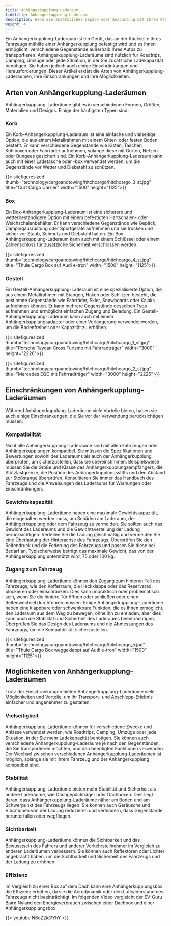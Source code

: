 ```yaml
---
title: Anhängerkupplung-Laderaum
linktitle: Anhängerkupplung-Laderaum
description: Wenn Sie zusätzliches Gepäck oder Ausrüstung mit Ihrem Fahrzeug transportieren müssen, aber nicht genug Platz im Inneren oder auf dem Dach haben, sollten Sie einen Anhängerkupplung-Laderaum in Betracht ziehen.
weight: 4
---
```

<!-- markdownlint-disable MD033 -->

Ein Anhängerkupplung-Laderaum ist ein Gerät, das an der Rückseite Ihres Fahrzeugs mithilfe einer Anhängerkupplung befestigt wird und es Ihnen ermöglicht, verschiedene Gegenstände außerhalb Ihres Autos zu transportieren. Anhängerkupplung-Laderäume sind nützlich für Roadtrips, Camping, Umzüge oder jede Situation, in der Sie zusätzliche Ladekapazität benötigen. Sie haben jedoch auch einige Einschränkungen und Herausforderungen. Dieser Artikel erklärt die Arten von Anhängerkupplung-Laderäumen, ihre Einschränkungen und ihre Möglichkeiten.

## Arten von Anhängerkupplung-Laderäumen

Anhängerkupplung-Laderäume gibt es in verschiedenen Formen, Größen, Materialien und Designs. Einige der häufigsten Typen sind:

### Korb

Ein Korb-Anhängerkupplung-Laderaum ist eine einfache und vielseitige Option, die aus einem Metallrahmen mit einem Gitter- oder festen Boden besteht. Er kann verschiedene Gegenstände wie Kisten, Taschen, Kühlboxen oder Fahrräder aufnehmen, solange diese mit Gurten, Netzen oder Bungees gesichert sind. Ein Korb-Anhängerkupplung-Laderaum kann auch mit einer Ladetasche oder -box verwendet werden, um die Gegenstände vor Wetter und Diebstahl zu schützen.

{{< sitefiguresized thumb="technology/cargoandtowing/hitchcargo/hitchcargo_3_st.jpg" title="Curt Cargo Carrier" width="1500" height="1125">}}

### Box

Ein Box-Anhängerkupplung-Laderaum ist eine sicherere und wetterbeständigere Option mit einem befestigten Hartschalen- oder Weichschalenbehälter. Er kann verschiedene Gegenstände wie Gepäck, Campingausrüstung oder Sportgeräte aufnehmen und sie trocken und sicher vor Staub, Schmutz und Diebstahl halten. Ein Box-Anhängerkupplung-Laderaum kann auch mit einem Schlüssel oder einem Zahlenschloss für zusätzliche Sicherheit verschlossen werden.

{{< sitefiguresized thumb="technology/cargoandtowing/hitchcargo/hitchcargo_4_st.jpg" title="Thule Cargo Box auf Audi e-tron" width="1500" height="1125">}}

### Gestell

Ein Gestell-Anhängerkupplung-Laderaum ist eine spezialisierte Option, die aus einem Metallrahmen mit Stangen, Haken oder Schlitzen besteht, die bestimmte Gegenstände wie Fahrräder, Skier, Snowboards oder Kajaks aufnehmen können. Er kann mehrere Gegenstände desselben Typs aufnehmen und ermöglicht einfachen Zugang und Beladung. Ein Gestell-Anhängerkupplung-Laderaum kann auch mit einem Anhängerkupplungsadapter oder einer Verlängerung verwendet werden, um die Bodenfreiheit oder Kapazität zu erhöhen.

{{< sitefiguresized thumb="technology/cargoandtowing/hitchcargo/hitchcargo_1_st.jpg" title="Porsche Taycan Cross Turismo mit Fahrradträger" width="3000" height="2226">}}

{{< sitefiguresized thumb="technology/cargoandtowing/hitchcargo/hitchcargo_2_st.jpg" title="Mercedes EQC mit Fahrradträger" width="3000" height="2226">}}

## Einschränkungen von Anhängerkupplung-Laderäumen

Während Anhängerkupplung-Laderäume viele Vorteile bieten, haben sie auch einige Einschränkungen, die Sie vor der Verwendung berücksichtigen müssen:

### Kompatibilität

Nicht alle Anhängerkupplung-Laderäume sind mit allen Fahrzeugen oder Anhängerkupplungen kompatibel. Sie müssen die Spezifikationen und Bewertungen sowohl des Laderaums als auch der Anhängerkupplung überprüfen, um sicherzustellen, dass sie übereinstimmen. Beispielsweise müssen Sie die Größe und Klasse des Anhängerkupplungsempfängers, die Stützlastgrenze, die Position des Anhängerkupplungsstifts und den Abstand zur Stoßstange überprüfen. Konsultieren Sie immer das Handbuch des Fahrzeugs und die Anweisungen des Laderaums für Warnungen oder Einschränkungen.

### Gewichtskapazität

Anhängerkupplung-Laderäume haben eine maximale Gewichtskapazität, die eingehalten werden muss, um Schäden am Laderaum, der Anhängerkupplung oder dem Fahrzeug zu vermeiden. Sie sollten auch das Gewicht des Laderaums und die Gewichtsverteilung der Ladung berücksichtigen. Verteilen Sie die Ladung gleichmäßig und vermeiden Sie eine Überlastung der Hinterachse des Fahrzeugs. Überprüfen Sie den Reifendruck und die Federung des Fahrzeugs und passen Sie diese bei Bedarf an. Typischerweise beträgt das maximale Gewicht, das von der Anhängerkupplung unterstützt wird, 75 oder 100 kg.

### Zugang zum Fahrzeug

Anhängerkupplung-Laderäume können den Zugang zum hinteren Teil des Fahrzeugs, wie den Kofferraum, die Heckklappe oder das Reserverad, blockieren oder einschränken. Dies kann unpraktisch oder problematisch sein, wenn Sie die hintere Tür öffnen oder schließen oder einen Reifenwechsel durchführen müssen. Einige Anhängerkupplung-Laderäume haben eine klappbare oder schwenkbare Funktion, die es Ihnen ermöglicht, den Laderaum aus dem Weg zu bewegen, ohne ihn zu entladen, aber dies kann auch die Stabilität und Sicherheit des Laderaums beeinträchtigen. Überprüfen Sie das Design des Laderaums und die Abmessungen des Fahrzeugs, um die Kompatibilität sicherzustellen.

{{< sitefiguresized thumb="technology/cargoandtowing/hitchcargo/hitchcargo_5.jpg" title="Thule Cargo Box weggeklappt auf Audi e-tron" width="1500" height="1125">}}

## Möglichkeiten von Anhängerkupplung-Laderäumen

Trotz der Einschränkungen bieten Anhängerkupplung-Laderäume viele Möglichkeiten und Vorteile, um Ihr Transport- und Abschlepp-Erlebnis einfacher und angenehmer zu gestalten:

### Vielseitigkeit

Anhängerkupplung-Laderäume können für verschiedene Zwecke und Anlässe verwendet werden, wie Roadtrips, Camping, Umzüge oder jede Situation, in der Sie mehr Ladekapazität benötigen. Sie können auch verschiedene Anhängerkupplung-Laderäume je nach den Gegenständen, die Sie transportieren möchten, und den benötigten Funktionen verwenden. Der Wechsel zwischen verschiedenen Anhängerkupplung-Laderäumen ist möglich, solange sie mit Ihrem Fahrzeug und der Anhängerkupplung kompatibel sind.

### Stabilität

Anhängerkupplung-Laderäume bieten mehr Stabilität und Sicherheit als andere Laderäume, wie Dachgepäckträger oder Dachboxen. Dies liegt daran, dass Anhängerkupplung-Laderäume näher am Boden und am Schwerpunkt des Fahrzeugs liegen. Sie können auch Geräusche und Vibrationen von der Ladung reduzieren und verhindern, dass Gegenstände herunterfallen oder wegfliegen.

### Sichtbarkeit

Anhängerkupplung-Laderäume können die Sichtbarkeit und das Bewusstsein des Fahrers und anderer Verkehrsteilnehmer im Vergleich zu anderen Laderäumen verbessern. Sie können auch Reflektoren oder Lichter angebracht haben, um die Sichtbarkeit und Sicherheit des Fahrzeugs und der Ladung zu erhöhen.

### Effizienz

Im Vergleich zu einer Box auf dem Dach kann eine Anhängerkupplungsbox die Effizienz erhöhen, da sie die Aerodynamik oder den Luftwiderstand des Fahrzeugs nicht beeinträchtigt. Im folgenden Video vergleicht der EV-Guru Bjørn Nyland den Energieverbrauch zwischen einer Dachbox und einer Anhängerkupplungsbox.

{{< youtube N6oZ2id7YhY >}}
